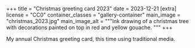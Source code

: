+++
title = "Christmas greeting card 2023"
date = 2023-12-21
[extra]
license = "CC0"
container_classes = "gallery-container"
main_image = "christmas_2023.jpg"
main_image_alt = """Ink drawing of a christmas tree
with decorations painted on top in red and yellow gouache.
"""
+++

My annual Christmas greeting card, this time using traditional media.

<!-- more -->
